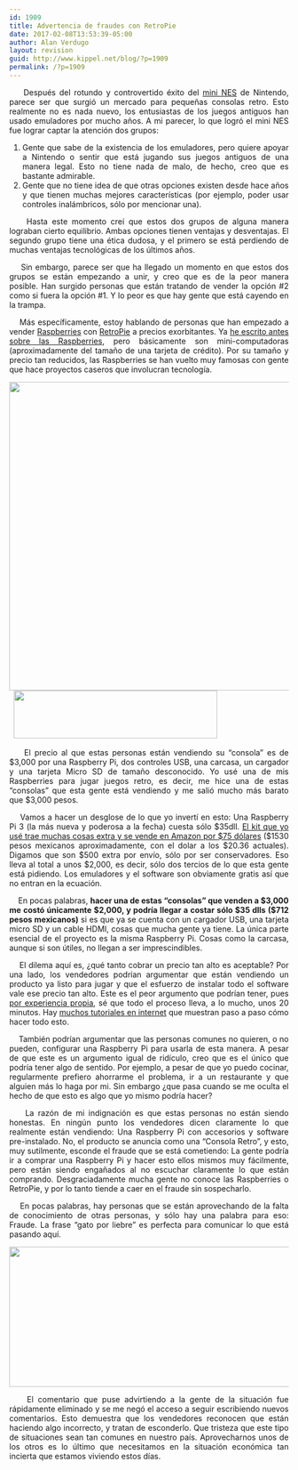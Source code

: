 ```yaml
---
id: 1909
title: Advertencia de fraudes con RetroPie
date: 2017-02-08T13:53:39-05:00
author: Alan Verdugo
layout: revision
guid: http://www.kippel.net/blog/?p=1909
permalink: /?p=1909
---
```

<p style="text-align: justify;">
      Después del rotundo y controvertido éxito del <a href="https://www.nintendo.com/nes-classic" target="_blank">mini NES</a> de Nintendo, parece ser que surgió un mercado para pequeñas consolas retro. Esto realmente no es nada nuevo, los entusiastas de los juegos antiguos han usado emuladores por mucho años. A mi parecer, lo que logró el mini NES fue lograr captar la atención dos grupos:
</p>

<ol style="text-align: justify;">
  <li style="text-align: justify;">
    Gente que sabe de la existencia de los emuladores, pero quiere apoyar a Nintendo o sentir que está jugando sus juegos antiguos de una manera legal. Esto no tiene nada de malo, de hecho, creo que es bastante admirable.
  </li>
  <li style="text-align: justify;">
    Gente que no tiene idea de que otras opciones existen desde hace años y que tienen muchas mejores características (por ejemplo, poder usar controles inalámbricos, sólo por mencionar una).
  </li>
</ol>

<p style="text-align: justify;">
      Hasta este momento creí que estos dos grupos de alguna manera lograban cierto equilibrio. Ambas opciones tienen ventajas y desventajas. El segundo grupo tiene una ética dudosa, y el primero se está perdiendo de muchas ventajas tecnológicas de los últimos años.
</p>

<p style="text-align: justify;">
      Sin embargo, parece ser que ha llegado un momento en que estos dos grupos se están empezando a unir, y creo que es de la peor manera posible. Han surgido personas que están tratando de vender la opción #2 como si fuera la opción #1. Y lo peor es que hay gente que está cayendo en la trampa.
</p>

<p style="text-align: justify;">
      Más específicamente, estoy hablando de personas que han empezado a vender <a href="https://es.wikipedia.org/wiki/Raspberry_Pi" target="_blank">Raspberries</a> con <a href="https://github.com/retropie/RetroPie-Setup/wiki" target="_blank">RetroPie</a> a precios exorbitantes. Ya <a href="http://www.kippel.net/blog/?p=1094" target="_blank">he escrito antes sobre las Raspberries</a>, pero básicamente son mini-computadoras (aproximadamente del tamaño de una tarjeta de crédito). Por su tamaño y precio tan reducidos, las Raspberries se han vuelto muy famosas con gente que hace proyectos caseros que involucran tecnología.
</p>

<p style="text-align: justify;">
  <img class="aligncenter size-full wp-image-1901" src="http://li106-124.members.linode.com/blog/wp-content/uploads/2017/02/1.png" alt="" width="514" height="555" />  <img class="aligncenter wp-image-1902 size-full" src="http://li106-124.members.linode.com/blog/wp-content/uploads/2017/02/2.png" width="367" height="86" />
</p>

<p style="text-align: justify;">
      El precio al que estas personas están vendiendo su &#8220;consola&#8221; es de $3,000 por una Raspberry Pi, dos controles USB, una carcasa, un cargador y una tarjeta Micro SD de tamaño desconocido. Yo usé una de mis Raspberries para jugar juegos retro, es decir, me hice una de estas &#8220;consolas&#8221; que esta gente está vendiendo y me salió mucho más barato que $3,000 pesos.
</p>

<p style="text-align: justify;">
      Vamos a hacer un desglose de lo que yo invertí en esto: Una Raspberry Pi 3 (la más nueva y poderosa a la fecha) cuesta sólo $35dll. <a href="https://www.amazon.com/CanaKit-Raspberry-Complete-Starter-Kit/dp/B01C6Q2GSY/ref=sr_1_2?s=pc&ie=UTF8&qid=1486245152&sr=1-2&keywords=raspberry+pi" target="_blank">El kit que yo usé trae muchas cosas extra y se vende en Amazon por $75 dólares</a> ($1530 pesos mexicanos aproximadamente, con el dolar a los $20.36 actuales). Digamos que son $500 extra por envío, sólo por ser conservadores. Eso lleva al total a unos $2,000, es decir, sólo dos tercios de lo que esta gente está pidiendo. Los emuladores y el software son obviamente gratis así que no entran en la ecuación.
</p>

<p style="text-align: justify;">
      En pocas palabras, <strong>hacer una de estas &#8220;consolas&#8221; que venden a $3,000 me costó únicamente $2,000, y podría llegar a costar sólo $35 dlls ($712 pesos mexicanos)</strong> si es que ya se cuenta con un cargador USB, una tarjeta micro SD y un cable HDMI, cosas que mucha gente ya tiene. La única parte esencial de el proyecto es la misma Raspberry Pi. Cosas como la carcasa, aunque si son útiles, no llegan a ser imprescindibles.
</p>

<p style="text-align: justify;">
      El dilema aquí es, ¿qué tanto cobrar un precio tan alto es aceptable? Por una lado, los vendedores podrían argumentar que están vendiendo un producto ya listo para jugar y que el esfuerzo de instalar todo el software vale ese precio tan alto. Este es el peor argumento que podrían tener, pues <a href="http://www.kippel.net/blog/?p=1094" target="_blank">por experiencia propia</a>, sé que todo el proceso lleva, a lo mucho, unos 20 minutos. Hay <a href="https://www.youtube.com/watch?v=tSgUfd2ljQM" target="_blank">muchos tutoriales en internet</a> que muestran paso a paso cómo hacer todo esto.
</p>

<p style="text-align: justify;">
      También podrían argumentar que las personas comunes no quieren, o no pueden, configurar una Raspberry Pi para usarla de esta manera. A pesar de que este es un argumento igual de ridículo, creo que es el único que podría tener algo de sentido. Por ejemplo, a pesar de que yo puedo cocinar, regularmente prefiero ahorrarme el problema, ir a un restaurante y que alguien más lo haga por mi. Sin embargo ¿que pasa cuando se me oculta el hecho de que esto es algo que yo mismo podría hacer?
</p>

<p style="text-align: justify;">
      La razón de mi indignación es que estas personas no están siendo honestas. En ningún punto los vendedores dicen claramente lo que realmente están vendiendo: Una Raspberry Pi con accesorios y software pre-instalado. No, el producto se anuncia como una &#8220;Consola Retro&#8221;, y esto, muy sutilmente, esconde el fraude que se está cometiendo: La gente podría ir a comprar una Raspberry Pi y hacer esto ellos mismos muy fácilmente, pero están siendo engañados al no escuchar claramente lo que están comprando. Desgraciadamente mucha gente no conoce las Raspberries o RetroPie, y por lo tanto tiende a caer en el fraude sin sospecharlo.
</p>

<p style="text-align: justify;">
      En pocas palabras, hay personas que se están aprovechando de la falta de conocimiento de otras personas, y sólo hay una palabra para eso: Fraude. La frase &#8220;gato por liebre&#8221; es perfecta para comunicar lo que está pasando aquí.
</p>

<p style="text-align: justify;">
  <img class="aligncenter wp-image-1903 size-full" src="http://li106-124.members.linode.com/blog/wp-content/uploads/2017/02/3.png" width="913" height="252" />
</p>

<p style="text-align: justify;">
      El comentario que puse advirtiendo a la gente de la situación fue rápidamente eliminado y se me negó el acceso a seguir escribiendo nuevos comentarios. Esto demuestra que los vendedores reconocen que están haciendo algo incorrecto, y tratan de esconderlo. Que tristeza que este tipo de situaciones sean tan comunes en nuestro país. Aprovecharnos unos de los otros es lo último que necesitamos en la situación económica tan incierta que estamos viviendo estos días.
</p>